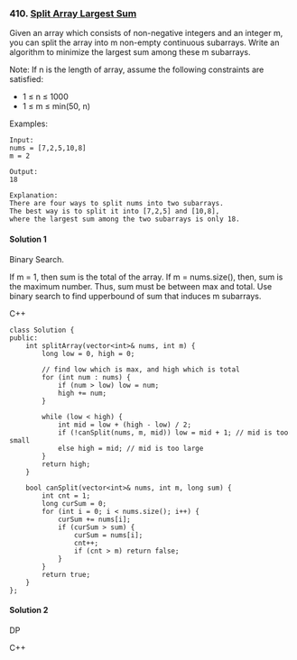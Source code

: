 ### 410\. [Split Array Largest Sum](https://leetcode.com/problems/split-array-largest-sum/)

Given an array which consists of non-negative integers and an integer m, you can split the array into m non-empty continuous subarrays. Write an algorithm to minimize the largest sum among these m subarrays.

Note:
If n is the length of array, assume the following constraints are satisfied:

* 1 ≤ n ≤ 1000
* 1 ≤ m ≤ min(50, n)

Examples:
```
Input:
nums = [7,2,5,10,8]
m = 2

Output:
18

Explanation:
There are four ways to split nums into two subarrays.
The best way is to split it into [7,2,5] and [10,8],
where the largest sum among the two subarrays is only 18.
```

#### Solution 1

Binary Search.

If m = 1, then sum is the total of the array. If m = nums.size(), then, sum
is the maximum number. Thus, sum must be between max and total. Use binary search
to find upperbound of sum that induces m subarrays.

C++

```
class Solution {
public:
    int splitArray(vector<int>& nums, int m) {
        long low = 0, high = 0;

        // find low which is max, and high which is total
        for (int num : nums) {
            if (num > low) low = num;
            high += num;
        }
        
        while (low < high) {
            int mid = low + (high - low) / 2;
            if (!canSplit(nums, m, mid)) low = mid + 1; // mid is too small
            else high = mid; // mid is too large
        }
        return high;
    }
    
    bool canSplit(vector<int>& nums, int m, long sum) {
        int cnt = 1;
        long curSum = 0;
        for (int i = 0; i < nums.size(); i++) {
            curSum += nums[i];
            if (curSum > sum) {
                curSum = nums[i];
                cnt++;
                if (cnt > m) return false;
            }
        }
        return true;
    }
};
```

#### Solution 2

DP

C++

```

```
